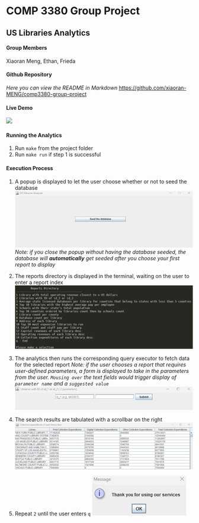 # COMP 3380 Group Project
## US Libraries Analytics

#### Group Members
Xiaoran Meng, Ethan, Frieda

#### Github Repository
_Here you can view the README in Markdown_
https://github.com/xiaoran-MENG/comp3380-group-project

#### Live Demo
![](demo.gif)

#### Running the Analytics
1. Run `make` from the project folder
2. Run `make run` if step 1 is successful

#### Execution Process
1. A popup is displayed to let the user choose whether or not to seed the database
    ![](seed-the-database.png)
    _Note: if you close the popup without having the database seeded, the database will **automatically** get seeded after you choose your first report to display_
2. The reports directory is displayed in the terminal, waiting on the user to enter a report index
    ![](reports-directory.png)
3. The analytics then runs the corresponding query executor to fetch data for the selected report
    _Note: if the user chooses a report that requires user-defined parameters, a form is displayed to take in the parameters from the user. `Mousing over` the text fields would trigger display of `parameter name` and a `suggested value`_
    ![](args-form.png)
4. The search results are tabulated with a scrollbar on the right
    ![](table.png)

5. Repeat `2` until the user enters `q` 
    ![](thank-you.png)